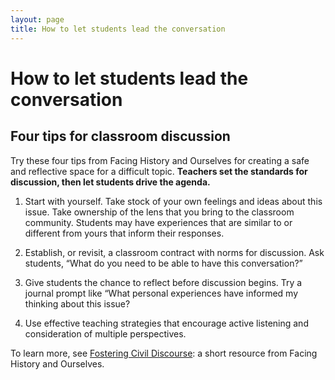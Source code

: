 ```yaml
---
layout: page
title: How to let students lead the conversation
---
```


How to let students lead the conversation
=========================================
## Four tips for classroom discussion

Try these four tips from Facing History and Ourselves for creating a safe and reflective space for a difficult topic.
**Teachers set the standards for discussion, then let students drive the agenda.**

1. Start with yourself. Take stock of your own feelings and ideas about this issue. Take ownership of the lens that you bring to the classroom community. Students may have experiences that are similar to or different from yours that inform their responses. 

2. Establish, or revisit, a classroom contract with norms for discussion. Ask students, “What do you need to be able to have this conversation?” 

3. Give students the chance to reflect before discussion begins. Try a journal prompt like “What personal experiences have informed my thinking about this issue? 

4. Use effective teaching strategies that encourage active listening and consideration of multiple perspectives. 

To learn more, see [Fostering Civil Discourse](http://info.facinghistory.org/civil_discourse):  a short resource from Facing 
History and Ourselves.

